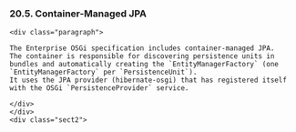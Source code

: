  ### 20.5. Container-Managed JPA

    <div class="paragraph">

    The Enterprise OSGi specification includes container-managed JPA.
    The container is responsible for discovering persistence units in bundles and automatically creating the `EntityManagerFactory` (one `EntityManagerFactory` per `PersistenceUnit`).
    It uses the JPA provider (hibernate-osgi) that has registered itself with the OSGi `PersistenceProvider` service.

    </div>
    </div>
    <div class="sect2">